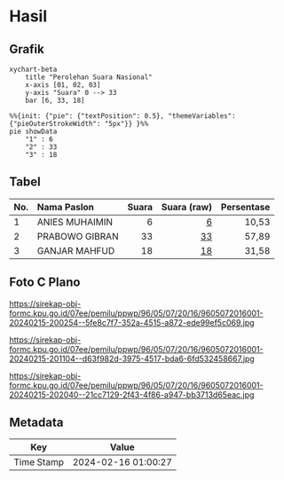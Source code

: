 # Hasil

## Grafik

```mermaid
xychart-beta
    title "Perolehan Suara Nasional"
    x-axis [01, 02, 03]
    y-axis "Suara" 0 --> 33
    bar [6, 33, 18]
```

```mermaid
%%{init: {"pie": {"textPosition": 0.5}, "themeVariables": {"pieOuterStrokeWidth": "5px"}} }%%
pie showData
    "1" : 6
    "2" : 33
    "3" : 18
```

## Tabel

| No. | Nama Paslon    | Suara | Suara (raw) | Persentase |
|:--- |:-------------- | -----:| -----------:| ----------:|
| 1   | ANIES MUHAIMIN | 6     | [6][p-1]    | 10,53      |
| 2   | PRABOWO GIBRAN | 33    | [33][p-2]   | 57,89      |
| 3   | GANJAR MAHFUD  | 18    | [18][p-3]   | 31,58      |


[p-1]: https://github.com/gigit-pemilu/pemilu-2024/blob/main/pilpres/hitung-suara/sub/96-papua-barat-daya/sub/05-maybrat/sub/07-aitinyo-utara/sub/2016-bahwat/sub/001-tps/sub/paslon-1.txt
[p-2]: https://github.com/gigit-pemilu/pemilu-2024/blob/main/pilpres/hitung-suara/sub/96-papua-barat-daya/sub/05-maybrat/sub/07-aitinyo-utara/sub/2016-bahwat/sub/001-tps/sub/paslon-2.txt
[p-3]: https://github.com/gigit-pemilu/pemilu-2024/blob/main/pilpres/hitung-suara/sub/96-papua-barat-daya/sub/05-maybrat/sub/07-aitinyo-utara/sub/2016-bahwat/sub/001-tps/sub/paslon-3.txt

## Foto C Plano

https://sirekap-obj-formc.kpu.go.id/07ee/pemilu/ppwp/96/05/07/20/16/9605072016001-20240215-200254--5fe8c7f7-352a-4515-a872-ede99ef5c069.jpg

https://sirekap-obj-formc.kpu.go.id/07ee/pemilu/ppwp/96/05/07/20/16/9605072016001-20240215-201104--d63f982d-3975-4517-bda6-6fd532458667.jpg

https://sirekap-obj-formc.kpu.go.id/07ee/pemilu/ppwp/96/05/07/20/16/9605072016001-20240215-202040--21cc7129-2f43-4f86-a947-bb3713d65eac.jpg


## Metadata

| Key        | Value               |
| ---------- | ------------------- |
| Time Stamp | 2024-02-16 01:00:27 |



